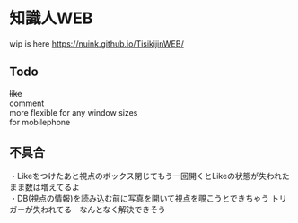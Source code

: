 # 知識人WEB

wip is here https://nuink.github.io/TisikijinWEB/

## Todo
<s>like</s><br>
comment<br>
more flexible for any window sizes<br>
for mobilephone<br>


## 不具合
・Likeをつけたあと視点のボックス閉じてもう一回開くとLikeの状態が失われたまま数は増えてるよ<br>
・DB(視点の情報)を読み込む前に写真を開いて視点を覗こうとできちゃう トリガーが失われてる　なんとなく解決できそう
